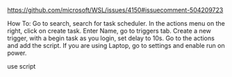 https://github.com/microsoft/WSL/issues/4150#issuecomment-504209723


How To:
Go to search, search for task scheduler. In the actions menu on the right, click on create task.
Enter Name, go to triggers tab. Create a new trigger, with a begin task as you login, set delay to 10s.
Go to the actions and add the script. If you are using Laptop, go to settings and enable run on power.

use script
